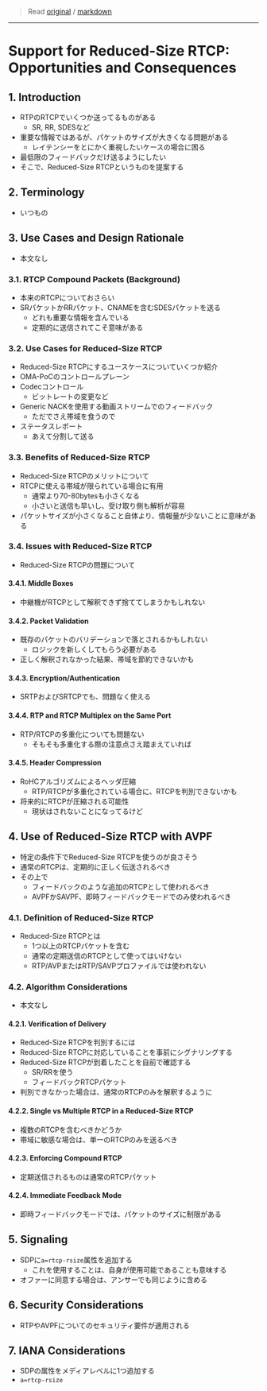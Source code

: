 > Read [original](https://tools.ietf.org/html/rfc5506) / [markdown](../markdown/rfc5506.md)

---

# Support for Reduced-Size RTCP: Opportunities and Consequences

## 1. Introduction

- RTPのRTCPでいくつか送ってるものがある
  - SR, RR, SDESなど
- 重要な情報ではあるが、パケットのサイズが大きくなる問題がある
  - レイテンシーをとにかく重視したいケースの場合に困る
- 最低限のフィードバックだけ送るようにしたい
- そこで、Reduced-Size RTCPというものを提案する

## 2. Terminology

- いつもの

## 3. Use Cases and Design Rationale

- 本文なし

### 3.1. RTCP Compound Packets (Background)

- 本来のRTCPについておさらい
- SRパケットかRRパケット、CNAMEを含むSDESパケットを送る
  - どれも重要な情報を含んでいる
  - 定期的に送信されてこそ意味がある

### 3.2. Use Cases for Reduced-Size RTCP

- Reduced-Size RTCPにするユースケースについていくつか紹介
- OMA-PoCのコントロールプレーン
- Codecコントロール
  - ビットレートの変更など
- Generic NACKを使用する動画ストリームでのフィードバック
  - ただでさえ帯域を食うので
- ステータスレポート
  - あえて分割して送る

### 3.3. Benefits of Reduced-Size RTCP

- Reduced-Size RTCPのメリットについて
- RTCPに使える帯域が限られている場合に有用
  - 通常より70-80bytesも小さくなる
  - 小さいと送信も早いし、受け取り側も解析が容易
- パケットサイズが小さくなること自体より、情報量が少ないことに意味がある

### 3.4. Issues with Reduced-Size RTCP

- Reduced-Size RTCPの問題について

#### 3.4.1. Middle Boxes

- 中継機がRTCPとして解釈できず捨ててしまうかもしれない

#### 3.4.2. Packet Validation

- 既存のパケットのバリデーションで落とされるかもしれない
  - ロジックを新しくしてもらう必要がある
- 正しく解釈されなかった結果、帯域を節約できないかも

#### 3.4.3. Encryption/Authentication

- SRTPおよびSRTCPでも、問題なく使える

#### 3.4.4. RTP and RTCP Multiplex on the Same Port

- RTP/RTCPの多重化についても問題ない
  - そもそも多重化する際の注意点さえ踏まえていれば

#### 3.4.5. Header Compression

- RoHCアルゴリズムによるヘッダ圧縮
  - RTP/RTCPが多重化されている場合に、RTCPを判別できないかも
- 将来的にRTCPが圧縮される可能性
  - 現状はされないことになってるけど

## 4. Use of Reduced-Size RTCP with AVPF

- 特定の条件下でReduced-Size RTCPを使うのが良さそう
- 通常のRTCPは、定期的に正しく伝送されるべき
- その上で
  - フィードバックのような追加のRTCPとして使われるべき
  - AVPFかSAVPF、即時フィードバックモードでのみ使われるべき

### 4.1. Definition of Reduced-Size RTCP

- Reduced-Size RTCPとは
  - 1つ以上のRTCPパケットを含む
  - 通常の定期送信のRTCPとして使ってはいけない
  - RTP/AVPまたはRTP/SAVPプロファイルでは使われない

### 4.2. Algorithm Considerations

- 本文なし

#### 4.2.1. Verification of Delivery

- Reduced-Size RTCPを判別するには
- Reduced-Size RTCPに対応していることを事前にシグナリングする
- Reduced-Size RTCPが到着したことを自前で確認する
  - SR/RRを使う
  - フィードバックRTCPパケット
- 判別できなかった場合は、通常のRTCPのみを解釈するように

#### 4.2.2. Single vs Multiple RTCP in a Reduced-Size RTCP

- 複数のRTCPを含むべきかどうか
- 帯域に敏感な場合は、単一のRTCPのみを送るべき

#### 4.2.3. Enforcing Compound RTCP

- 定期送信されるものは通常のRTCPパケット

#### 4.2.4. Immediate Feedback Mode

- 即時フィードバックモードでは、パケットのサイズに制限がある

## 5. Signaling

- SDPに`a=rtcp-rsize`属性を追加する
  - これを使用することは、自身が使用可能であることも意味する
- オファーに同意する場合は、アンサーでも同じように含める

## 6. Security Considerations

- RTPやAVPFについてのセキュリティ要件が適用される

## 7. IANA Considerations

- SDPの属性をメディアレベルに1つ追加する
- `a=rtcp-rsize`
